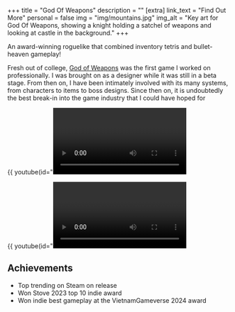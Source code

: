 +++
title = "God Of Weapons"
description = ""
[extra]
link_text = "Find Out More"
personal = false
img = "img/mountains.jpg"
img_alt = "Key art for God Of Weapons, showing a knight holding a satchel of weapons and looking at castle in the background."
+++

An award-winning roguelike that combined inventory tetris and bullet-heaven gameplay!

<!-- more -->

Fresh out of college, [God of Weapons](https://store.steampowered.com/app/2342950/God_Of_Weapons/) was the first game I worked on professionally. I was brought on as a designer while it was still in a beta stage. From then on, I have been intimately involved with its many systems, from characters to items to boss designs. Since then on, it is undoubtedly the best break-in into the game industry that I could have hoped for

{{ youtube(id="<video LhY3KYZV0E4>")}}

{{ youtube(id="<video OVqakzSlWuI>")}}

## Achievements
* Top trending on Steam on release
* Won Stove 2023 top 10 indie award
* Won indie best gameplay at the VietnamGameverse 2024 award
  
